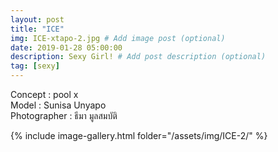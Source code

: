 ```yaml
---
layout: post
title: "ICE"
img: ICE-xtapo-2.jpg # Add image post (optional)
date: 2019-01-28 05:00:00
description: Sexy Girl! # Add post description (optional)
tag: [sexy]
---
```

Concept : pool x  
Model : Sunisa Unyapo  
Photographer : ธีมา มูลสมบัติ          


{% include image-gallery.html folder="/assets/img/ICE-2/" %}
